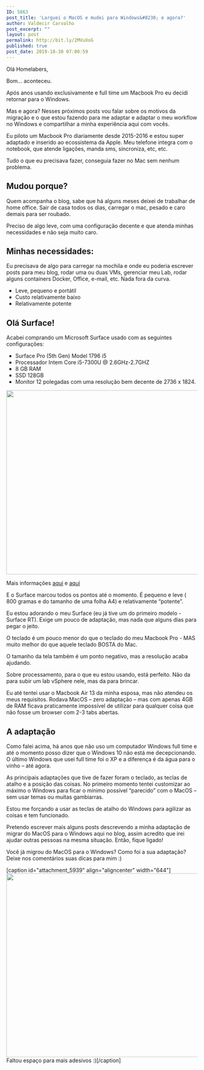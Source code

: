 ```yaml
---
ID: 5863
post_title: 'Larguei o MacOS e mudei para Windows&#8230; e agora?'
author: Valdecir Carvalho
post_excerpt: ""
layout: post
permalink: http://bit.ly/2MVuXoG
published: true
post_date: 2019-10-30 07:00:59
---
```

Olá Homelabers,

Bom... aconteceu.

Após anos usando exclusivamente e full time um Macbook Pro eu decidi retornar para o Windows.

Mas e agora? Nesses próximos posts vou falar sobre os motivos da migração e o que estou fazendo para me adaptar e adaptar o meu workflow no Windows e compartilhar a minha experiência aqui com vocês.

Eu piloto um Macbook Pro diariamente desde 2015-2016 e estou super adaptado e inserido ao ecossistema da Apple. Meu telefone integra com o notebook, que atende ligações, manda sms, sincroniza, etc, etc.

Tudo o que eu precisava fazer, conseguia fazer no Mac sem nenhum problema.
<h2>Mudou porque?</h2>
Quem acompanha o blog, sabe que há alguns meses deixei de trabalhar de home office. Sair de casa todos os dias, carregar o mac, pesado e caro demais para ser roubado.

Preciso de algo leve, com uma configuração decente e que atenda minhas necessidades e não seja muito caro.
<h2>Minhas necessidades:</h2>
Eu precisava de algo para carregar na mochila e onde eu poderia escrever posts para meu blog, rodar uma ou duas VMs, gerenciar meu Lab, rodar alguns containers Docker, Office, e-mail, etc. Nada fora da curva.
<ul style="list-style-type: square;">
 	<li>Leve, pequeno e portátil</li>
 	<li>Custo relativamente baixo</li>
 	<li>Relativamente potente</li>
</ul>
<h2>Olá Surface!</h2>
Acabei comprando um Microsoft Surface usado com as seguintes configurações:
<ul style="list-style-type: square;">
 	<li>Surface Pro (5th Gen) Model 1796 i5</li>
 	<li>Processador Intem Core i5-7300U @ 2.6GHz-2.7GHZ</li>
 	<li>8 GB RAM</li>
 	<li>SSD 128GB</li>
 	<li>Monitor 12 polegadas com uma resolução bem decente de 2736 x 1824.</li>
</ul>
<img class="aligncenter size-large wp-image-5938" src="http://homelaber.com.br/site/wp-content/uploads/2019/10/surface-02-644x483.jpg" alt="" width="644" height="483" />

Mais informações <a href="https://en.wikipedia.org/wiki/Surface_Pro_(2017)" target="_blank" rel="noopener noreferrer">aqui</a> e <a href="https://www.microsoft.com/en-us/surface/devices/surface-pro/tech-specs" target="_blank" rel="noopener noreferrer">aqui</a>

E o Surface marcou todos os pontos até o momento. É pequeno e leve ( 800 gramas e do tamanho de uma folha A4) e relativamente “potente”.

Eu estou adorando o meu Surface (eu já tive um do primeiro modelo - Surface RT). Exige um pouco de adaptação, mas nada que alguns dias para pegar o jeito.

O teclado é um pouco menor do que o teclado do meu Macbook Pro - MAS muito melhor do que aquele teclado BOSTA do Mac.

O tamanho da tela também é um ponto negativo, mas a resolução acaba ajudando.

Sobre processamento, para o que eu estou usando, está perfeito. Não da para subir um lab vSphere nele, mas da para brincar.

Eu até tentei usar o Macbook Air 13 da minha esposa, mas não atendeu os meus requisitos. Rodava MacOS – zero adaptação – mas com apenas 4GB de RAM ficava praticamente impossível de utilizar para qualquer coisa que não fosse um browser com 2-3 tabs abertas.
<h2>A adaptação</h2>
Como falei acima, há anos que não uso um computador Windows full time e até o momento posso dizer que o Windows 10 não está me decepcionando. O último Windows que usei full time foi o XP e a diferença é da água para o vinho – até agora.

As principais adaptações que tive de fazer foram o teclado, as teclas de atalho e a posição das coisas. No primeiro momento tentei customizar ao máximo o Windows para ficar o mínimo possível “parecido” com o MacOS – sem usar temas ou muitas gambiarras.

Estou me forçando a usar as teclas de atalho do Windows para agilizar as coisas e tem funcionado.

Pretendo escrever mais alguns posts descrevendo a minha adaptação de migrar do MacOS para o Windows aqui no blog, assim acredito que irei ajudar outras pessoas na mesma situação. Então, fique ligado!

Você já migrou do MacOS para o Windows? Como foi a sua adaptação? Deixe nos comentários suas dicas para mim :)

[caption id="attachment_5939" align="aligncenter" width="644"]<img class="wp-image-5939 size-large" src="http://homelaber.com.br/site/wp-content/uploads/2019/10/surface-adesivos-644x482.jpg" alt="" width="644" height="482" /> Faltou espaço para mais adesivos :)[/caption]